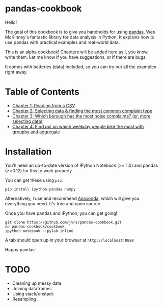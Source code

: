 pandas-cookbook
===============

Hello!

The goal of this cookbook is to give you handholds for using
[pandas](http://pandas.pydata.org/), Wes McKinney's fantastic library
for data analysis in Python. It explains how to use pandas with
practical examples and real-world data.

This is an alpha cookbook! Chapters will be added here as I, you know,
write them. Let me know if you have suggestions, or if there are bugs.

It comes with batteries (data) included, so you can try out all the
examples right away.

Table of Contents
=================

* [Chapter 1: Reading from a CSV](http://nbviewer.ipython.org/github/jvns/pandas-cookbook/blob/master/cookbook/Chapter%201%20-%20Reading%20from%20a%20CSV.ipynb)
* [Chapter 2: Selecting data & finding the most common complaint type](http://nbviewer.ipython.org/github/jvns/pandas-cookbook/blob/master/cookbook/Chapter%202%20-%20Selecting%20data%20&%20finding%20the%20most%20common%20complaint%20type.ipynb)
* [Chapter 3: Which borough has the most noise complaints? (or, more selecting data)](http://nbviewer.ipython.org/github/jvns/pandas-cookbook/blob/master/cookbook/Chapter%203%20-%20Which%20borough%20has%20the%20most%20noise%20complaints%3F%20%28or%2C%20more%20selecting%20data%29.ipynb)
* [Chapter 4: Find out on which weekday people bike the most with groupby and aggregate](http://nbviewer.ipython.org/github/jvns/pandas-cookbook/blob/master/cookbook/Chapter%204%20-%20Find%20out%20on%20which%20weekday%20people%20bike%20the%20most%20with%20groupby%20and%20aggregate.ipynb)



Installation
============

You'll need an up-to-date version of IPython Notebook (>= 1.0) and
pandas (>=0.12) for this to work properly

You can get these using `pip`:

```
pip install ipython pandas numpy
```

Alternatively, I use and recommend
[Anaconda](https://store.continuum.io/), which will give you everything
you need. It's free and open source.

Once you have pandas and IPython, you can get going!

```
git clone https://github.com/jvns/pandas-cookbook.git
cd pandas-cookbook/cookbook
ipython notebook --pylab inline
```

A tab should open up in your browser at `http://localhost:8888`

Happy pandas!


TODO
====

* Cleaning up messy data
* Joining dataframes
* Using stack/unstack
* Resampling
